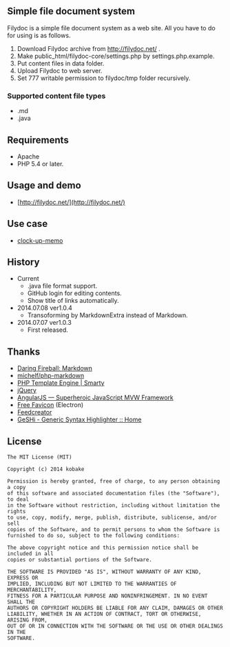 Simple file document system
-----------------------
Filydoc is a simple file document system as a web site.
All you have to do for using is as follows.

1. Download Filydoc archive from http://filydoc.net/ .
2. Make public_html/filydoc-core/settings.php by settings.php.example.
3. Put content files in data folder.
4. Upload Filydoc to web server.
5. Set 777 writable permission to filydoc/tmp folder recursively.


### Supported content file types
- .md
- .java


Requirements
------------
- Apache
- PHP 5.4 or later.


Usage and demo
--------------
- [http://filydoc.net/](http://filydoc.net/)


Use case
--------
- [clock-up-memo](http://memo.clock-up.jp/)


History
-------
- Current
	- .java file format support.
	- GitHub login for editing contents.
	- Show title of links automatically.
- 2014.07.08 ver1.0.4
	- Transoforming by MarkdownExtra instead of Markdown.
- 2014.07.07 ver1.0.3
	- First released.

Thanks
------
- [Daring Fireball: Markdown](http://daringfireball.net/projects/markdown/)
- [michelf/php-markdown](https://github.com/michelf/php-markdown)
- [PHP Template Engine | Smarty](http://www.smarty.net/)
- [jQuery](http://jquery.com/)
- [AngularJS — Superheroic JavaScript MVW Framework](https://angularjs.org/)
- [Free Favicon](http://www.freefavicon.com/freefavicons/) (Electron)
- [Feedcreator](http://feedcreator.org/)
- [GeSHi - Generic Syntax Highlighter :: Home](http://qbnz.com/highlighter/)


License
-------
    The MIT License (MIT)
    
    Copyright (c) 2014 kobake
    
    Permission is hereby granted, free of charge, to any person obtaining a copy
    of this software and associated documentation files (the "Software"), to deal
    in the Software without restriction, including without limitation the rights
    to use, copy, modify, merge, publish, distribute, sublicense, and/or sell
    copies of the Software, and to permit persons to whom the Software is
    furnished to do so, subject to the following conditions:
    
    The above copyright notice and this permission notice shall be included in all
    copies or substantial portions of the Software.
    
    THE SOFTWARE IS PROVIDED "AS IS", WITHOUT WARRANTY OF ANY KIND, EXPRESS OR
    IMPLIED, INCLUDING BUT NOT LIMITED TO THE WARRANTIES OF MERCHANTABILITY,
    FITNESS FOR A PARTICULAR PURPOSE AND NONINFRINGEMENT. IN NO EVENT SHALL THE
    AUTHORS OR COPYRIGHT HOLDERS BE LIABLE FOR ANY CLAIM, DAMAGES OR OTHER
    LIABILITY, WHETHER IN AN ACTION OF CONTRACT, TORT OR OTHERWISE, ARISING FROM,
    OUT OF OR IN CONNECTION WITH THE SOFTWARE OR THE USE OR OTHER DEALINGS IN THE
    SOFTWARE.
